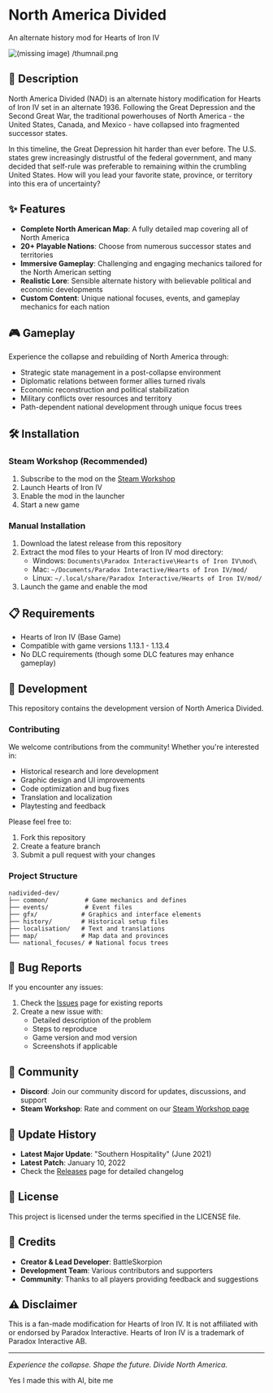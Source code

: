 # North America Divided

An alternate history mod for Hearts of Iron IV

![(missing image) /thumnail.png](https://github.com/BattleSkorpion/nadivided-dev/blob/master/thumbnail.png?raw=true "North America Divided Icon")

## 📖 Description

North America Divided (NAD) is an alternate history modification for Hearts of Iron IV set in an alternate 1936. Following the Great Depression and the Second Great War, the traditional powerhouses of North America - the United States, Canada, and Mexico - have collapsed into fragmented successor states. 

In this timeline, the Great Depression hit harder than ever before. The U.S. states grew increasingly distrustful of the federal government, and many decided that self-rule was preferable to remaining within the crumbling United States. How will you lead your favorite state, province, or territory into this era of uncertainty?

## ✨ Features

- **Complete North American Map**: A fully detailed map covering all of North America
- **20+ Playable Nations**: Choose from numerous successor states and territories
- **Immersive Gameplay**: Challenging and engaging mechanics tailored for the North American setting
- **Realistic Lore**: Sensible alternate history with believable political and economic developments
- **Custom Content**: Unique national focuses, events, and gameplay mechanics for each nation

## 🎮 Gameplay

Experience the collapse and rebuilding of North America through:
- Strategic state management in a post-collapse environment
- Diplomatic relations between former allies turned rivals
- Economic reconstruction and political stabilization
- Military conflicts over resources and territory
- Path-dependent national development through unique focus trees

## 🛠️ Installation

### Steam Workshop (Recommended)
1. Subscribe to the mod on the [Steam Workshop](https://steamcommunity.com/workshop/filedetails/?id=2780506619)
2. Launch Hearts of Iron IV
3. Enable the mod in the launcher
4. Start a new game

### Manual Installation
1. Download the latest release from this repository
2. Extract the mod files to your Hearts of Iron IV mod directory:
   - Windows: `Documents\Paradox Interactive\Hearts of Iron IV\mod\`
   - Mac: `~/Documents/Paradox Interactive/Hearts of Iron IV/mod/`
   - Linux: `~/.local/share/Paradox Interactive/Hearts of Iron IV/mod/`
3. Launch the game and enable the mod

## 📋 Requirements

- Hearts of Iron IV (Base Game)
- Compatible with game versions 1.13.1 - 1.13.4
- No DLC requirements (though some DLC features may enhance gameplay)

## 🔧 Development

This repository contains the development version of North America Divided. 

### Contributing

We welcome contributions from the community! Whether you're interested in:
- Historical research and lore development
- Graphic design and UI improvements
- Code optimization and bug fixes
- Translation and localization
- Playtesting and feedback

Please feel free to:
1. Fork this repository
2. Create a feature branch
3. Submit a pull request with your changes

### Project Structure

```
nadivided-dev/
├── common/          # Game mechanics and defines
├── events/          # Event files
├── gfx/            # Graphics and interface elements
├── history/        # Historical setup files
├── localisation/   # Text and translations
├── map/            # Map data and provinces
└── national_focuses/ # National focus trees
```

## 🐛 Bug Reports

If you encounter any issues:
1. Check the [Issues](https://github.com/battleskorpion/nadivided-dev/issues) page for existing reports
2. Create a new issue with:
   - Detailed description of the problem
   - Steps to reproduce
   - Game version and mod version
   - Screenshots if applicable

## 💬 Community

- **Discord**: Join our community discord for updates, discussions, and support
- **Steam Workshop**: Rate and comment on our [Steam Workshop page](https://steamcommunity.com/workshop/filedetails/?id=2780506619)

## 📅 Update History

- **Latest Major Update**: "Southern Hospitality" (June 2021)
- **Latest Patch**: January 10, 2022
- Check the [Releases](https://github.com/battleskorpion/nadivided-dev/releases) page for detailed changelog

## 📜 License

This project is licensed under the terms specified in the LICENSE file.

## 🙏 Credits

- **Creator & Lead Developer**: BattleSkorpion
- **Development Team**: Various contributors and supporters
- **Community**: Thanks to all players providing feedback and suggestions

## ⚠️ Disclaimer

This is a fan-made modification for Hearts of Iron IV. It is not affiliated with or endorsed by Paradox Interactive. Hearts of Iron IV is a trademark of Paradox Interactive AB.

---

*Experience the collapse. Shape the future. Divide North America.*

Yes I made this with AI, bite me
